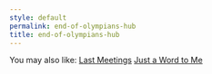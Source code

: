 ```yaml
---
style: default
permalink: end-of-olympians-hub
title: end-of-olympians-hub
---
```

You may also like:
[Last Meetings](http://scp-wiki.net/last-meetings)
[Just a Word to Me](http://scp-wiki.net/just-a-word-to-me)